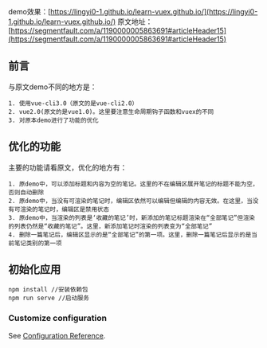 demo效果：[https://lingyi0-1.github.io/learn-vuex.github.io/](https://lingyi0-1.github.io/learn-vuex.github.io/)
原文地址：[https://segmentfault.com/a/1190000005863691#articleHeader15](https://segmentfault.com/a/1190000005863691#articleHeader15)

## 前言

与原文demo不同的地方是：

```
1. 使用vue-cli3.0（原文的是vue-cli2.0）
2. vue2.0(原文的是vue1.0)。这里要注意生命周期钩子函数和vuex的不同
3. 对原本demo进行了功能的优化
```

## 优化的功能

主要的功能请看原文，优化的地方有：

```
1. 原demo中，可以添加标题和内容为空的笔记。这里的不在编辑区展开笔记的标题不能为空，否则自动删除
2. 原demo中，当没有可渲染的笔记时，编辑区依然可以编辑但编辑的内容无效。在这里，当没有可渲染的笔记时，编辑区是禁用状态
3. 原demo中，当渲染的列表是‘收藏的笔记’时，新添加的笔记标题渲染在“全部笔记”但渲染的列表仍然是“收藏的笔记”。这里，新添加笔记时渲染的列表变为“全部笔记”
4. 删除一篇笔记后，编辑区显示的是“全部笔记”的第一项。这里，删除一篇笔记后显示的是当前笔记类别的第一项
```

## 初始化应用

```
npm install //安装依赖包
npm run serve //启动服务
```



### Customize configuration
See [Configuration Reference](https://cli.vuejs.org/config/).
